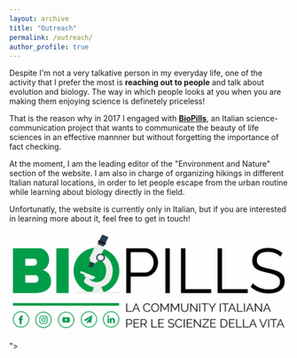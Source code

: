 ```yaml
---
layout: archive
title: "Outreach"
permalink: /outreach/
author_profile: true
---
```


Despite I'm not a very talkative person in my everyday life, one of the activity that I prefer the most is **reaching out to people** and talk about evolution and biology. The way in which people looks at you when you are making them enjoying science is definetely priceless!

That is the reason why in 2017 I engaged with **[BioPills](https://www.biopills.net/)**, an Italian science-communication project that wants to communicate the beauty of life sciences in an effective mannner but without forgetting the importance of fact checking.

At the moment, I am the leading editor of the "Environment and Nature" section of the website. I am also in charge of organizing hikings in different Italian natural locations, in order to let people escape from the urban routine while learning about biology directly in the field.

Unfortunatly, the website is currently only in Italian, but if you are interested in learning more about it, feel free to get in touch!

[![biopills](/images/biopills.jpg)](https://www.biopills.net/)

<p "<img src="/images/biopills.jpg" alt="biopills", height="10">">
